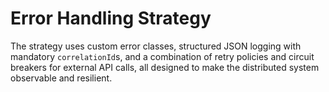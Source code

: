 # Error Handling Strategy

The strategy uses custom error classes, structured JSON logging with mandatory `correlationId`s, and a combination of retry policies and circuit breakers for external API calls, all designed to make the distributed system observable and resilient.
